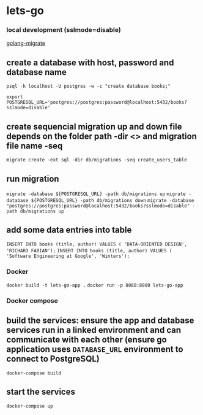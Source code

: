 # lets-go

### local development (sslmode=disable)

[golang-migrate](https://github.com/golang-migrate/migrate/blob/v4.16.2/database/postgres/TUTORIAL.md)

## create a database with host, password and database name

`psql -h localhost -U postgres -w -c "create database books;"`

`export POSTGRESQL_URL='postgres://postgres:password@localhost:5432/books?sslmode=disable'`

## create sequencial migration up and down file depends on the folder path -dir <> and migration file name -seq <name>

`migrate create -ext sql -dir db/migrations -seq create_users_table`

## run migration

`migrate -database ${POSTGRESQL_URL} -path db/migrations up`
`migrate -database ${POSTGRESQL_URL} -path db/migrations down`
`migrate -database "postgres://postgres:password@localhost:5432/books?sslmode=disable" -path db/migrations up`

## add some data entries into table

`INSERT INTO books (title, author) VALUES ( 'DATA-ORIENTED DESIGN', 'RICHARD FABIAN');`
`INSERT INTO books (title, author) VALUES ( 'Software Engineering at Google', 'Winters');`

### Docker

`docker build -t lets-go-app .`
`docker run -p 8080:8080 lets-go-app`

### Docker compose

## build the services: ensure the app and database services run in a linked environment and can communicate with each other (ensure go application uses `DATABASE_URL` environment to connect to PostgreSQL)

`docker-compose build`

## start the services

`docker-compose up`
